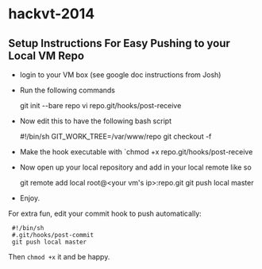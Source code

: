 hackvt-2014
===========

Setup Instructions For Easy Pushing to your Local VM Repo
-----------------------------------------------------------------------

- login to your VM box (see google doc instructions from Josh) 
- Run the following commands

    git init --bare repo
    vi repo.git/hooks/post-receive

- Now edit this to have the following bash script

    #!/bin/sh
    GIT_WORK_TREE=/var/www/repo git checkout -f

- Make the hook executable with `chmod +x repo.git/hooks/post-receive
- Now open up your local repository and add in your local remote like so

    git remote add local root@<your vm's ip>:repo.git
    git push local master

- Enjoy. 

For extra fun, edit your commit hook to push automatically:


     #!/bin/sh
     #.git/hooks/post-commit
     git push local master

Then `chmod +x` it and be happy.

